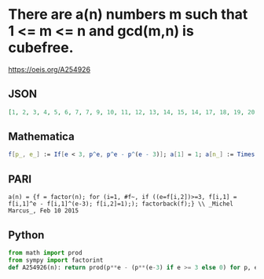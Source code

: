 # There are a\(n\) numbers m such that 1 <\= m <\= n and gcd\(m,n\) is cubefree\.
https://oeis.org/A254926
## JSON
```JSON
[1, 2, 3, 4, 5, 6, 7, 7, 9, 10, 11, 12, 13, 14, 15, 14, 17, 18, 19, 20, 21, 22, 23, 21, 25, 26, 26, 28, 29, 30, 31, 28, 33, 34, 35, 36, 37, 38, 39, 35, 41, 42, 43, 44, 45, 46, 47, 42, 49, 50, 51, 52, 53, 52, 55, 49, 57, 58, 59, 60, 61, 62, 63, 56, 65, 66, 67, 68, 69]
```
## Mathematica
```Mathematica
f[p_, e_] := If[e < 3, p^e, p^e - p^(e - 3)]; a[1] = 1; a[n_] := Times @@ f @@@ FactorInteger[n]; Array[a, 100] (* _Amiram Eldar_, Sep 17 2020 *)
```
## PARI
```PARI
a(n) = {f = factor(n); for (i=1, #f~, if ((e=f[i,2])>=3, f[i,1] = f[i,1]^e - f[i,1]^(e-3); f[i,2]=1);); factorback(f);} \\ _Michel Marcus_, Feb 10 2015
```
## Python
```Python
from math import prod
from sympy import factorint
def A254926(n): return prod(p**e - (p**(e-3) if e >= 3 else 0) for p, e in factorint(n).items()) # _Chai Wah Wu_, Jan 24 2022
```
